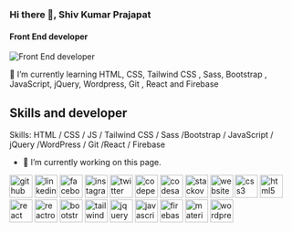 ### Hi there 👋, Shiv Kumar Prajapat
#### Front End developer
![Front End developer](https://www.trickyenough.com/wp-content/uploads/2020/08/development-scaled.jpg)

🌱 I’m currently learning HTML, CSS, Tailwind CSS , Sass, Bootstrap , JavaScript, jQuery, Wordpress, Git , React and Firebase

## Skills and developer

Skills: HTML / CSS / JS / Tailwind CSS / Sass /Bootstrap / JavaScript / jQuery /WordPress / Git  /React  / Firebase

- 🔭 I’m currently working on this page. 


[<img src='https://cdn.jsdelivr.net/npm/simple-icons@3.0.1/icons/github.svg' alt='github' height='40'>](https://github.com/https://github.com/shivkumarprajapat)  [<img src='https://cdn.jsdelivr.net/npm/simple-icons@3.0.1/icons/linkedin.svg' alt='linkedin' height='40'>](https://www.linkedin.com/in/https://www.linkedin.com/in/shivkumar-prajapat-b32b3b1b7//)  [<img src='https://cdn.jsdelivr.net/npm/simple-icons@3.0.1/icons/facebook.svg' alt='facebook' height='40'>](https://www.facebook.com/https://www.facebook.com/shivaji.prajapat.1)  [<img src='https://cdn.jsdelivr.net/npm/simple-icons@3.0.1/icons/instagram.svg' alt='instagram' height='40'>](https://www.instagram.com/https://www.instagram.com/prajapatshivaji//)  [<img src='https://cdn.jsdelivr.net/npm/simple-icons@3.0.1/icons/twitter.svg' alt='twitter' height='40'>](https://twitter.com/https://twitter.com/ShivKum41461746)  [<img src='https://cdn.jsdelivr.net/npm/simple-icons@3.0.1/icons/codepen.svg' alt='codepen' height='40'>](https://codepen.io/https://codepen.io/shivkumarprajapat-the-sans)  [<img src='https://cdn.jsdelivr.net/npm/simple-icons@3.0.1/icons/codesandbox.svg' alt='codesandbox' height='40'>](https://codesandbox.io/u/https://codesandbox.io/u/shivkumarprajapat)  [<img src='https://cdn.jsdelivr.net/npm/simple-icons@3.0.1/icons/stackoverflow.svg' alt='stackoverflow' height='40'>](https://stackoverflow.com/users/https://stackoverflow.com/users/14809384/shiv-kumar)  [<img src='https://cdn.jsdelivr.net/npm/simple-icons@3.0.1/icons/icloud.svg' alt='website' height='40'>](https://github.com/shivkumarprajapat)  [<img src='https://cdn.jsdelivr.net/npm/simple-icons@3.0.1/icons/css3.svg' alt='css3' height='40'>](https://www.w3schools.com/css/)  [<img src='https://cdn.jsdelivr.net/npm/simple-icons@3.0.1/icons/html5.svg' alt='html5' height='40'>](https://www.w3schools.com/html/)  [<img src='https://cdn.jsdelivr.net/npm/simple-icons@3.0.1/icons/react.svg' alt='react' height='40'>](https://reactjs.org/)  [<img src='https://cdn.jsdelivr.net/npm/simple-icons@3.0.1/icons/reactrouter.svg' alt='reactrouter' height='40'>](https://reactrouter.com/)  [<img src='https://cdn.jsdelivr.net/npm/simple-icons@3.0.1/icons/bootstrap.svg' alt='bootstrap' height='40'>](https://getbootstrap.com/)  [<img src='https://cdn.jsdelivr.net/npm/simple-icons@3.0.1/icons/tailwindcss.svg' alt='tailwindcss' height='40'>](https://tailwindcss.com/)  [<img src='https://cdn.jsdelivr.net/npm/simple-icons@3.0.1/icons/jquery.svg' alt='jquery' height='40'>](https://jquery.com/)  [<img src='https://cdn.jsdelivr.net/npm/simple-icons@3.0.1/icons/javascript.svg' alt='javascript' height='40'>](https://www.w3schools.com/js/DEFAULT.asp)  [<img src='https://cdn.jsdelivr.net/npm/simple-icons@3.0.1/icons/firebase.svg' alt='firebase' height='40'>](https://firebase.google.com/)  [<img src='https://cdn.jsdelivr.net/npm/simple-icons@3.0.1/icons/material-ui.svg' alt='material-ui' height='40'>](https://material-ui.com/)  [<img src='https://cdn.jsdelivr.net/npm/simple-icons@3.0.1/icons/wordpress.svg' alt='wordpress' height='40'>](https://wordpress.org/)  


